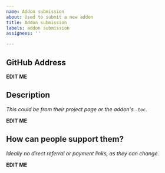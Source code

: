 ```yaml
---
name: Addon submission
about: Used to submit a new addon
title: Addon submission
labels: addon submission
assignees: ''

---
```


## GitHub Address

**EDIT ME**

## Description

*This could be from their project page or the addon's `.toc`.*

**EDIT ME**

## How can people support them?

*Ideally no direct referral or payment links, as they can change.*

**EDIT ME**
